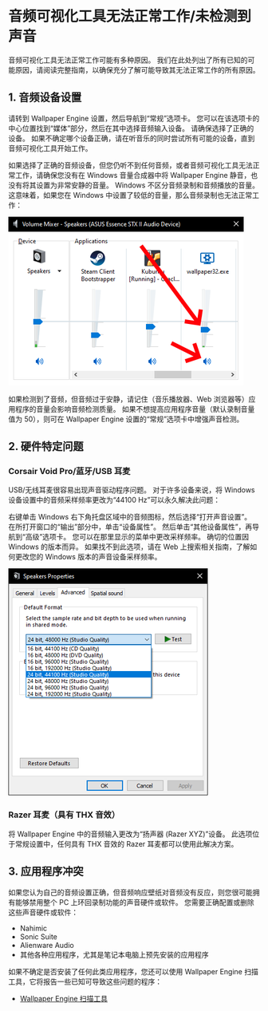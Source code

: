 # 音频可视化工具无法正常工作/未检测到声音

音频可视化工具无法正常工作可能有多种原因。 我们在此处列出了所有已知的可能原因，请阅读完整指南，以确保充分了解可能导致其无法正常工作的所有原因。

## 1. 音频设备设置
请转到 Wallpaper Engine 设置，然后导航到“常规”选项卡。 您可以在该选项卡的中心位置找到“媒体”部分，然后在其中选择音频输入设备。 请确保选择了正确的设备。 如果不确定哪个设备正确，请在听音乐的同时尝试所有可能的设备，直到音频可视化工具开始工作。

如果选择了正确的音频设备，但您仍听不到任何音频，或者音频可视化工具无法正常工作，请确保您没有在 Windows 音量合成器中将 Wallpaper Engine 静音，也没有将其设置为非常安静的音量。 Windows 不区分音频录制和音频播放的音量。 这意味着，如果您在 Windows 中设置了较低的音量，那么音频录制也无法正常工作：

![提高音量，并在 Windows 音量合成器中取消 Wallpaper Engine 静音](./audiomixer.png)

如果检测到了音频，但音频过于安静，请记住（音乐播放器、Web 浏览器等）应用程序的音量会影响音频检测质量。 如果不想提高应用程序音量（默认录制音量值为 50），则可在 Wallpaper Engine 设置的“常规”选项卡中增强声音检测。

## 2. 硬件特定问题

### Corsair Void Pro/蓝牙/USB 耳麦

USB/无线耳麦很容易出现声音驱动程序问题。 对于许多设备来说，将 Windows 设备设置中的音频采样频率更改为“44100 Hz”可以永久解决此问题：

右键单击 Windows 右下角托盘区域中的音频图标，然后选择“打开声音设置”。 在所打开窗口的“输出”部分中，单击“设备属性”。 然后单击“其他设备属性”，再导航到“高级”选项卡。 您可以在那里显示的菜单中更改采样频率。 确切的位置因 Windows 的版本而异。 如果找不到此选项，请在 Web 上搜索相关指南，了解如何更改您的 Windows 版本的声音设备采样频率。

![Set the sampling rate to "24 bit, 44100 Hz"](./samplingrate.png)

### Razer 耳麦（具有 THX 音效）

将 Wallpaper Engine 中的音频输入更改为“扬声器 (Razer XYZ)”设备。 此选项位于常规设置中，任何具有 THX 音效的 Razer 耳麦都可以使用此解决方案。

## 3. 应用程序冲突

如果您认为自己的音频设置正确，但音频响应壁纸对音频没有反应，则您很可能拥有能够禁用整个 PC 上环回录制功能的声音硬件或软件。 您需要正确配置或删除这些声音硬件或软件：

* Nahimic
* Sonic Suite
* Alienware Audio
* 其他各种应用程序，尤其是笔记本电脑上预先安装的应用程序

如果不确定是否安装了任何此类应用程序，您还可以使用 Wallpaper Engine 扫描工具，它将报告一些已知可导致这些问题的程序：

* [Wallpaper Engine 扫描工具](/debug/scantool.html)

